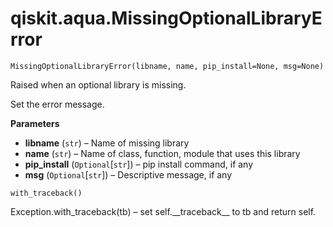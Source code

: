 # qiskit.aqua.MissingOptionalLibraryError

`MissingOptionalLibraryError(libname, name, pip_install=None, msg=None)`

Raised when an optional library is missing.

Set the error message.

**Parameters**

*   **libname** (`str`) – Name of missing library
*   **name** (`str`) – Name of class, function, module that uses this library
*   **pip\_install** (`Optional`\[`str`]) – pip install command, if any
*   **msg** (`Optional`\[`str`]) – Descriptive message, if any

`with_traceback()`

Exception.with\_traceback(tb) – set self.\_\_traceback\_\_ to tb and return self.
